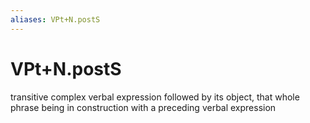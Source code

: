 ```yaml
---
aliases: VPt+N.postS
---
```

# VPt+N.postS

transitive complex verbal expression followed by its object, that whole phrase being in construction with a preceding verbal expression